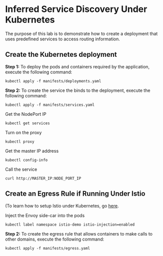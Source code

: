 # Inferred Service Discovery Under Kubernetes

The purpose of this lab is to demonstrate how to create a deployment that uses predefined services to access
routing information.

## Create the Kubernetes deployment

**Step 1:** To deploy the pods and containers required by the application, execute the following command:

`kubectl apply -f manifests/deployments.yaml`

**Step 2:** To create the service the binds to the deployment, execute the following command:

`kubectl apply -f manifests/services.yaml`

Get the NodePort IP

`kubectl get services`

Turn on the proxy

`kubectl proxy`

Get the master IP address

`kubectl config-info`

Call the service

`curl http://MASTER_IP:NODE_PORT_IP`

## Create an Egress Rule if Running Under Istio

(To learn how to setup Istio under Kubernetes, go [here](https://github.com/reselbob/innosoft/tree/master/service-mesh-istio).

Inject the Envoy side-car into the pods

`kubectl label namespace istio-demo istio-injection=enabled`

**Step 2:** To create the egress rule that allows containers to make calls to other domains, execute the
following command:

`kubectl apply -f manifests/egress.yaml`